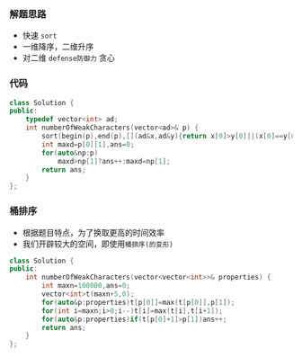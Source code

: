 ### 解题思路
- 快速 `sort`
- 一维降序，二维升序
- 对二维 `defense防御力` 贪心

### 代码

```cpp
class Solution {
public:
    typedef vector<int> ad;
    int numberOfWeakCharacters(vector<ad>& p) {
        sort(begin(p),end(p),[](ad&x,ad&y){return x[0]>y[0]||(x[0]==y[0]&&x[1]<y[1]);});
        int maxd=p[0][1],ans=0;
        for(auto&np:p)
            maxd>np[1]?ans++:maxd=np[1];        
        return ans;
    }
};
```
### 桶排序
- 根据题目特点，为了换取更高的时间效率
- 我们开辟较大的空间，即使用`桶排序(的变形)`


```cpp
class Solution {
public:
    int numberOfWeakCharacters(vector<vector<int>>& properties) {
        int maxn=100000,ans=0;
        vector<int>t(maxn+5,0);
        for(auto&p:properties)t[p[0]]=max(t[p[0]],p[1]);
        for(int i=maxn;i>0;i--)t[i]=max(t[i],t[i+1]);
        for(auto&p:properties)if(t[p[0]+1]>p[1])ans++;
        return ans;
    }
};
```
